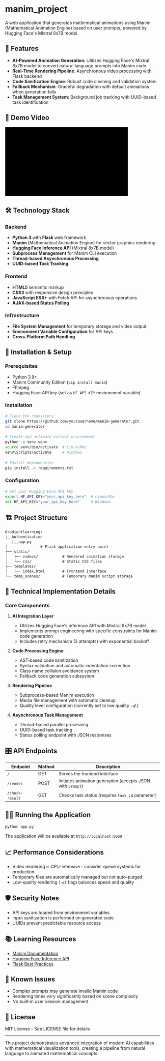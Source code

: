 # manim_project
A web application that generates mathematical animations using Manim (Mathematical Animation Engine) based on user prompts, powered by Hugging Face's Mixtral 8x7B model.

## 🌟 Features

- **AI-Powered Animation Generation**: Utilizes Hugging Face's Mixtral 8x7B model to convert natural language prompts into Manim code
- **Real-Time Rendering Pipeline**: Asynchronous video processing with Flask backend
- **Code Sanitization Engine**: Robust code cleaning and validation system
- **Fallback Mechanism**: Graceful degradation with default animations when generation fails
- **Task Management System**: Background job tracking with UUID-based task identification

## 🎥 Demo Video

![Demo](demo-thumbnail.gif)

## 🛠️ Technology Stack

### Backend
- **Python 3** with **Flask** web framework
- **Manim** (Mathematical Animation Engine) for vector graphics rendering
- **Hugging Face Inference API** (Mixtral 8x7B model)
- **Subprocess Management** for Manim CLI execution
- **Thread-based Asynchronous Processing**
- **UUID-based Task Tracking**

### Frontend
- **HTML5** semantic markup
- **CSS3** with responsive design principles
- **JavaScript ES6+** with Fetch API for asynchronous operations
- **AJAX-based Status Polling**

### Infrastructure
- **File System Management** for temporary storage and video output
- **Environment Variable Configuration** for API keys
- **Cross-Platform Path Handling**

## 🚀 Installation & Setup

### Prerequisites
- Python 3.8+
- Manim Community Edition (`pip install manim`)
- FFmpeg
- Hugging Face API key (set as `HF_API_KEY` environment variable)

### Installation
```bash
# Clone the repository
git clone https://github.com/yourusername/manim-generator.git
cd manim-generator

# Create and activate virtual environment
python -m venv venv
source venv/bin/activate  # Linux/Mac
venv\Scripts\activate     # Windows

# Install dependencies
pip install -r requirements.txt
```

### Configuration
```bash
# Set your Hugging Face API key
export HF_API_KEY="your_api_key_here"  # Linux/Mac
set HF_API_KEY="your_api_key_here"     # Windows
```

## 🏗️ Project Structure

```
Gradientlearning/
|__Authentication
   |__app.py 
|               # Flask application entry point
├── static/
│   ├── videos/           # Rendered animation storage
│   └── css/              # Static CSS files
├── templates/
│   └── index.html        # Frontend interface
└── temp_scenes/          # Temporary Manim script storage
```

## 🧠 Technical Implementation Details

### Core Components

1. **AI Integration Layer**
   - Utilizes Hugging Face's inference API with Mixtral 8x7B model
   - Implements prompt engineering with specific constraints for Manim code generation
   - Includes retry mechanism (3 attempts) with exponential backoff

2. **Code Processing Engine**
   - AST-based code sanitization
   - Syntax validation and automatic indentation correction
   - Class name collision avoidance system
   - Fallback code generation subsystem

3. **Rendering Pipeline**
   - Subprocess-based Manim execution
   - Media file management with automatic cleanup
   - Quality level configuration (currently set to low quality `-ql`)

4. **Asynchronous Task Management**
   - Thread-based parallel processing
   - UUID-based task tracking
   - Status polling endpoint with JSON responses

## 🎛️ API Endpoints

| Endpoint | Method | Description |
|----------|--------|-------------|
| `/` | GET | Serves the frontend interface |
| `/render` | POST | Initiates animation generation (accepts JSON with `prompt`) |
| `/check-result` | GET | Checks task status (requires `task_id` parameter) |

## 🏃‍♂️ Running the Application

```bash
python app.py
```

The application will be available at `http://localhost:5000`

## 📈 Performance Considerations

- Video rendering is CPU-intensive - consider queue systems for production
- Temporary files are automatically managed but not auto-purged
- Low-quality rendering (`-ql` flag) balances speed and quality

## 🛡️ Security Notes

- API keys are loaded from environment variables
- Input sanitization is performed on generated code
- UUIDs prevent predictable resource access

## 📚 Learning Resources

- [Manim Documentation](https://docs.manim.community/)
- [Hugging Face Inference API](https://huggingface.co/docs/api-inference/index)
- [Flask Best Practices](https://flask.palletsprojects.com/en/2.3.x/)

## 🐛 Known Issues

- Complex prompts may generate invalid Manim code
- Rendering times vary significantly based on scene complexity
- No built-in user session management

## 📜 License

MIT License - See LICENSE file for details

---

This project demonstrates advanced integration of modern AI capabilities with mathematical visualization tools, creating a pipeline from natural language to animated mathematical concepts.